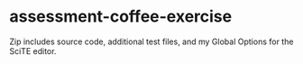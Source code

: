 # assessment-coffee-exercise

Zip includes source code, additional test files, and my Global Options for the SciTE editor.
